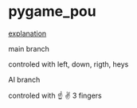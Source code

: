 # pygame_pou

[explanation](https://www.tiktok.com/@gabopython/video/7363463761887300870)


main branch 

controled with left, down, rigth, heys



AI branch

controled with ☝️ ✌️ 3 fingers
